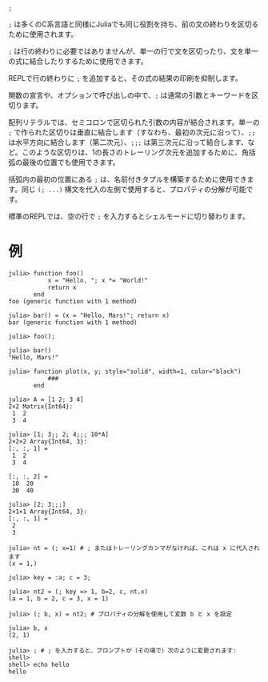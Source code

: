 ```
;
```

`;` は多くのC系言語と同様にJuliaでも同じ役割を持ち、前の文の終わりを区切るために使用されます。

`;` は行の終わりに必要ではありませんが、単一の行で文を区切ったり、文を単一の式に結合したりするために使用できます。

REPLで行の終わりに `;` を追加すると、その式の結果の印刷を抑制します。

関数の宣言や、オプションで呼び出しの中で、`;` は通常の引数とキーワードを区切ります。

配列リテラルでは、セミコロンで区切られた引数の内容が結合されます。単一の `;` で作られた区切りは垂直に結合します（すなわち、最初の次元に沿って）、`;;` は水平方向に結合します（第二次元）、`;;;` は第三次元に沿って結合します、など。このような区切りは、1の長さのトレーリング次元を追加するために、角括弧の最後の位置でも使用できます。

括弧内の最初の位置にある `;` は、名前付きタプルを構築するために使用できます。同じ `(; ...)` 構文を代入の左側で使用すると、プロパティの分解が可能です。

標準のREPLでは、空の行で `;` を入力するとシェルモードに切り替わります。

# 例

```jldoctest
julia> function foo()
           x = "Hello, "; x *= "World!"
           return x
       end
foo (generic function with 1 method)

julia> bar() = (x = "Hello, Mars!"; return x)
bar (generic function with 1 method)

julia> foo();

julia> bar()
"Hello, Mars!"

julia> function plot(x, y; style="solid", width=1, color="black")
           ###
       end

julia> A = [1 2; 3 4]
2×2 Matrix{Int64}:
 1  2
 3  4

julia> [1; 3;; 2; 4;;; 10*A]
2×2×2 Array{Int64, 3}:
[:, :, 1] =
 1  2
 3  4

[:, :, 2] =
 10  20
 30  40

julia> [2; 3;;;]
2×1×1 Array{Int64, 3}:
[:, :, 1] =
 2
 3

julia> nt = (; x=1) # ; またはトレーリングカンマがなければ、これは x に代入されます
(x = 1,)

julia> key = :a; c = 3;

julia> nt2 = (; key => 1, b=2, c, nt.x)
(a = 1, b = 2, c = 3, x = 1)

julia> (; b, x) = nt2; # プロパティの分解を使用して変数 b と x を設定

julia> b, x
(2, 1)

julia> ; # ; を入力すると、プロンプトが（その場で）次のように変更されます: shell>
shell> echo hello
hello
```
